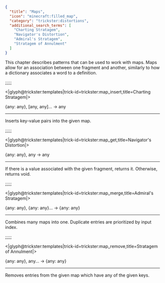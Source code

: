 ```json
{
  "title": "Maps",
  "icon": "minecraft:filled_map",
  "category": "trickster:distortions",
  "additional_search_terms": [
    "Charting Stratagem",
    "Navigator's Distortion",
    "Admiral's Stratagem",
    "Stratagem of Annulment"
  ]
}
```

This chapter describes patterns that can be used to work with maps. 
Maps allow for an association between one fragment and another, 
similarly to how a dictionary associates a word to a definition.


;;;;;

<|glyph@trickster:templates|trick-id=trickster:map_insert,title=Charting Stratagem|>

{any: any}, [any, any]... -> any

---

Inserts key-value pairs into the given map.

;;;;;

<|glyph@trickster:templates|trick-id=trickster:map_get,title=Navigator's Distortion|>

{any: any}, any -> any

---

If there is a value associated with the given fragment, returns it. Otherwise, returns void.

;;;;;

<|glyph@trickster:templates|trick-id=trickster:map_merge,title=Admiral's Stratagem|>

{any: any}, {any: any}... -> {any: any}

---

Combines many maps into one. Duplicate entries are prioritized by input index.

;;;;;

<|glyph@trickster:templates|trick-id=trickster:map_remove,title=Stratagem of Annulment|>

{any: any}, any... -> {any: any}

---

Removes entries from the given map which have any of the given keys.
